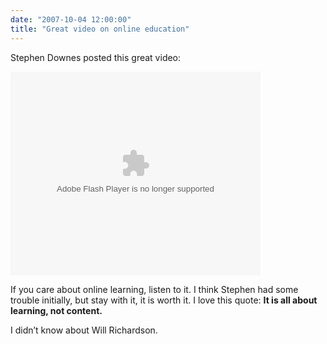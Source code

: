 ```yaml
---
date: "2007-10-04 12:00:00"
title: "Great video on online education"
---
```




Stephen Downes posted this great video:

<embed style="width:400px; height:326px;" id="VideoPlayback" type="application/x-shockwave-flash" src="https://video.google.com/googleplayer.swf?docId=4369417864119824857&#038;hl=en" flashvars> </embed>

If you care about online learning, listen to it. I think Stephen had some trouble initially, but stay with it, it is worth it. I love this quote: __It is all about learning, not content.__

I didn&rsquo;t know about Will Richardson.

